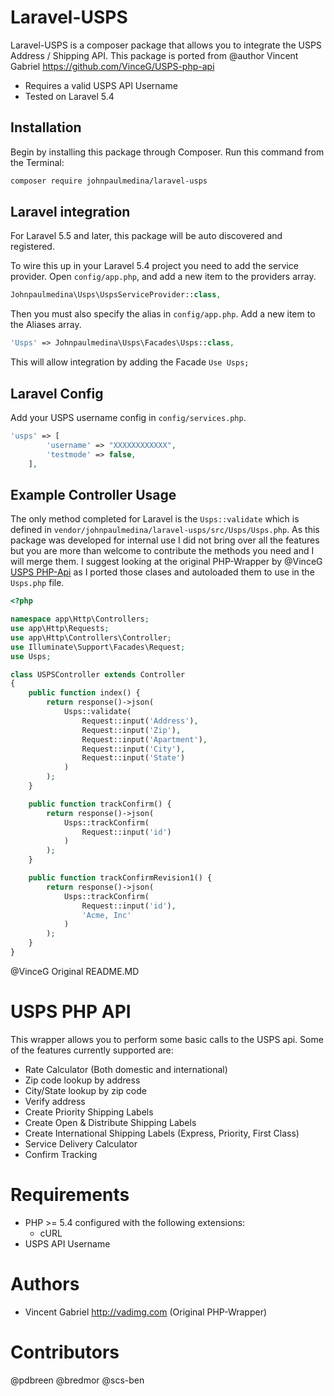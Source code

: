 # Laravel-USPS

Laravel-USPS is a composer package that allows you to integrate the USPS Address / Shipping API. This package is ported from @author Vincent Gabriel https://github.com/VinceG/USPS-php-api

  - Requires a valid USPS API Username
  - Tested on Laravel 5.4

## Installation

Begin by installing this package through Composer. Run this command from the Terminal:

```bash
composer require johnpaulmedina/laravel-usps
```
## Laravel integration

For Laravel 5.5 and later, this package will be auto discovered and registered.

To wire this up in your Laravel 5.4 project you need to add the service provider.
Open `config/app.php`, and add a new item to the providers array.

```php
Johnpaulmedina\Usps\UspsServiceProvider::class,
```
Then you must also specify the alias in `config/app.php`. Add a new item to the Aliases array.

```php
'Usps' => Johnpaulmedina\Usps\Facades\Usps::class,
```
This will allow integration by adding the Facade `Use Usps;` 

## Laravel Config
Add your USPS username config in `config/services.php`. 

```php
'usps' => [
		'username' => "XXXXXXXXXXXX",
		'testmode' => false,
	],
```

## Example Controller Usage
The only method completed for Laravel is the `Usps::validate` which is defined in `vendor/johnpaulmedina/laravel-usps/src/Usps/Usps.php`. As this package was developed for internal use I did not bring over all the features but you are more than welcome to contribute the methods you need and I will merge them. I suggest looking at the original PHP-Wrapper by @VinceG [USPS PHP-Api](https://github.com/VinceG/USPS-php-api "USPS PHP-Api by VinceG") as I ported those clases and autoloaded them to use in the `Usps.php` file.
```php
<?php

namespace app\Http\Controllers;
use app\Http\Requests;
use app\Http\Controllers\Controller;
use Illuminate\Support\Facades\Request;
use Usps;

class USPSController extends Controller
{
    public function index() {
        return response()->json(
            Usps::validate( 
                Request::input('Address'), 
                Request::input('Zip'), 
                Request::input('Apartment'), 
                Request::input('City'), 
                Request::input('State')
            )
        );
    }

    public function trackConfirm() {
        return response()->json(
            Usps::trackConfirm( 
                Request::input('id')
            )
        );
    }

    public function trackConfirmRevision1() {
        return response()->json(
            Usps::trackConfirm( 
                Request::input('id'),
                'Acme, Inc'
            )
        );
    }
}
```

@VinceG Original README.MD

USPS PHP API
===========

This wrapper allows you to perform some basic calls to the USPS api. Some of the features currently supported are:

- Rate Calculator (Both domestic and international)
- Zip code lookup by address
- City/State lookup by zip code
- Verify address
- Create Priority Shipping Labels
- Create Open & Distribute Shipping Labels
- Create International Shipping Labels (Express, Priority, First Class)
- Service Delivery Calculator
- Confirm Tracking

Requirements
============

- PHP >= 5.4 configured with the following extensions:
  - cURL
- USPS API Username


Authors
=======
- Vincent Gabriel <http://vadimg.com> (Original PHP-Wrapper)

Contributors
============
@pdbreen
@bredmor
@scs-ben
